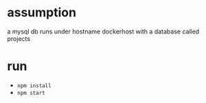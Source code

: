 # assumption 
a mysql db runs under hostname dockerhost with a database called projects

# run 
* `npm install` 
* `npm start`
